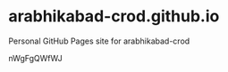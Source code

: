 # arabhikabad-crod.github.io
Personal GitHub Pages site for arabhikabad-crod



















nWgFgQWfWJ
